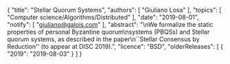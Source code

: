 {
    "title": "Stellar Quorum Systems",
    "authors": [
        "Giuliano Losa"
    ],
    "topics": [
        "Computer science/Algorithms/Distributed"
    ],
    "date": "2019-08-01",
    "notify": [
        "giuliano@galois.com"
    ],
    "abstract": "\nWe formalize the static properties of personal Byzantine quorum\nsystems (PBQSs) and Stellar quorum systems, as described in the paper\n``Stellar Consensus by Reduction'' (to appear at DISC 2019).",
    "licence": "BSD",
    "olderReleases": [
        {
            "2019": "2019-08-03"
        }
    ]
}